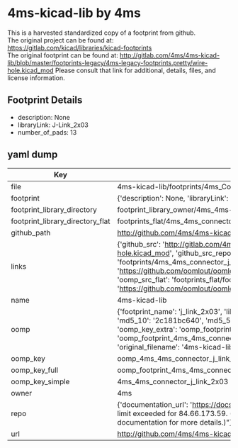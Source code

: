 # 4ms-kicad-lib by 4ms  
This is a harvested standardized copy of a footprint from github.  
The original project can be found at:  
https://gitlab.com/kicad/libraries/kicad-footprints  
The original footprint can be found at:
http://gitlab.com/4ms/4ms-kicad-lib/blob/master/footprints-legacy/4ms-legacy-footprints.pretty/wire-hole.kicad_mod
Please consult that link for additional, details, files, and license information.  
## Footprint Details
* description: None  
* libraryLink: J-Link_2x03  
* number_of_pads: 13  
## yaml dump  
| Key | Value |  
| --- | --- |  
| file | 4ms-kicad-lib/footprints/4ms_Connector.pretty/J-Link_2x03.kicad_mod |  
| footprint | {'description': None, 'libraryLink': 'J-Link_2x03', 'number_of_pads': 13} |  
| footprint_library_directory | footprint_library_owner/4ms_4ms-kicad-lib |  
| footprint_library_directory_flat | footprints_flat/4ms_4ms_connector_j_link_2x03/working |  
| github_path | http://github.com/4ms/4ms-kicad-lib/blob/master/footprints/4ms_Connector.pretty/J-Link_2x03.kicad_mod |  
| links | {'github_src': 'http://gitlab.com/4ms/4ms-kicad-lib/blob/master/footprints-legacy/4ms-legacy-footprints.pretty/wire-hole.kicad_mod', 'github_src_repo': 'https://gitlab.com/kicad/libraries/kicad-footprints', 'oomp_bot': 'footprints/4ms_4ms_connector_j_link_2x03/working', 'oomp_bot_github': 'https://github.com/oomlout/oomlout_oomp_footprint_bot/tree/main/footprints/4ms_4ms_connector_j_link_2x03/working', 'oomp_src_flat': 'footprints_flat/footprints_flat/4ms_4ms_connector_j_link_2x03/working', 'oomp_src_flat_github': 'https://github.com/oomlout/oomlout_oomp_footprint_src/tree/main/footprints_flat/4ms_4ms_connector_j_link_2x03/working'} |  
| name | 4ms-kicad-lib |  
| oomp | {'footprint_name': 'j_link_2x03', 'library_name': '4ms_connector', 'md5': '2c181bc640ee44e5c98772d8603a79e6', 'md5_10': '2c181bc640', 'md5_5': '2c181', 'md5_6': '2c181b', 'oomp_key': 'oomp_4ms_4ms_connector_j_link_2x03', 'oomp_key_extra': 'oomp_footprint_4ms_4ms_connector_j_link_2x03', 'oomp_key_full': 'oomp_footprint_4ms_4ms_connector_j_link_2x03_2c181b', 'oomp_key_simple': '4ms_4ms_connector_j_link_2x03', 'original_filename': '4ms-kicad-lib/footprints/4ms_Connector.pretty/J-Link_2x03.kicad_mod', 'owner_name': '4ms'} |  
| oomp_key | oomp_4ms_4ms_connector_j_link_2x03 |  
| oomp_key_full | oomp_footprint_4ms_4ms_connector_j_link_2x03 |  
| oomp_key_simple | 4ms_4ms_connector_j_link_2x03 |  
| owner | 4ms |  
| repo | {'documentation_url': 'https://docs.github.com/rest/overview/resources-in-the-rest-api#rate-limiting', 'message': "API rate limit exceeded for 84.66.173.59. (But here's the good news: Authenticated requests get a higher rate limit. Check out the documentation for more details.)"} |  
| url | http://github.com/4ms/4ms-kicad-lib |  


